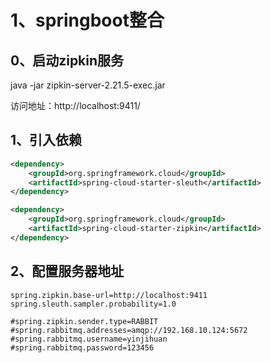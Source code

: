 


# 1、springboot整合


## 0、启动zipkin服务

java -jar zipkin-server-2.21.5-exec.jar

访问地址：http://localhost:9411/

## 1、引入依赖

```xml
<dependency>
    <groupId>org.springframework.cloud</groupId>
    <artifactId>spring-cloud-starter-sleuth</artifactId>
</dependency>

<dependency>
    <groupId>org.springframework.cloud</groupId>
    <artifactId>spring-cloud-starter-zipkin</artifactId>
</dependency>
```


## 2、配置服务器地址

```
spring.zipkin.base-url=http://localhost:9411
spring.sleuth.sampler.probability=1.0

#spring.zipkin.sender.type=RABBIT
#spring.rabbitmq.addresses=amqp://192.168.10.124:5672
#spring.rabbitmq.username=yinjihuan
#spring.rabbitmq.password=123456
```



